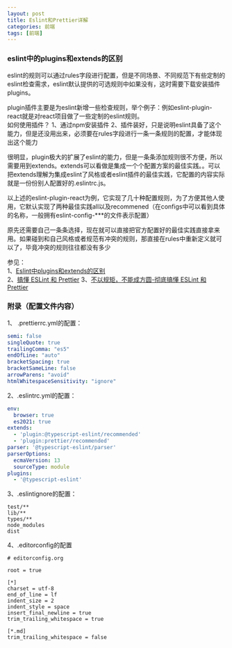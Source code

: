 ```yaml
---
layout: post
title: Eslint和Prettier详解
categories: 前端
tags: [前端]
---
```


### eslint中的plugins和extends的区别
eslint的规则可以通过rules字段进行配置，但是不同场景、不同规范下有些定制的eslint检查需求，eslint默认提供的可选规则中如果没有，这时需要下载安装插件plugins。

plugin插件主要是为eslint新增一些检查规则，举个例子：例如eslint-plugin-react就是对react项目做了一些定制的eslint规则。  
如何使用插件？
1、通过npm安装插件
2、插件装好，只是说明eslint具备了这个能力，但是还没用出来，必须要在rules字段进行一条一条规则的配置，才能体现出这个能力

很明显，plugin极大的扩展了eslint的能力，但是一条条添加规则很不方便，所以需要用到extends。extends可以看做是集成一个个配置方案的最佳实践。。可以把extends理解为集成eslint了风格或者eslint插件的最佳实践，它配置的内容实际就是一份份别人配置好的.eslintrc.js。 

以上述的eslint-plugin-react为例，它实现了几十种配置规则，为了方便其他人使用，它默认实现了两种最佳实践all以及recommened（在configs中可以看到具体的名称，一般拥有eslint-config-***的文件表示配置）

原先还需要自己一条条选择，现在就可以直接把官方配置好的最佳实践直接拿来用。如果碰到和自己风格或者规范有冲突的规则，那直接在rules中重新定义就可以了，毕竟冲突的规则往往都没有多少

参见：  
1、[Eslint中plugins和extends的区别](https://juejin.cn/post/6859291468138774535)  
2、[搞懂 ESLint 和 Prettier](https://zhuanlan.zhihu.com/p/80574300)
3、[不以规矩，不能成方圆-彻底搞懂 ESLint 和 Prettier](https://juejin.cn/post/6909788084666105864)

### 附录（配置文件内容）
1、 .prettierrc.yml的配置：
```yml
semi: false
singleQuote: true
trailingComma: "es5"
endOfLine: "auto"
bracketSpacing: true
bracketSameLine: false
arrowParens: "avoid"
htmlWhitespaceSensitivity: "ignore"
```
2、.eslintrc.yml的配置：
```yml
env:
  browser: true
  es2021: true
extends:
  - 'plugin:@typescript-eslint/recommended'
  - 'plugin:prettier/recommended'
parser: '@typescript-eslint/parser'
parserOptions:
  ecmaVersion: 13
  sourceType: module
plugins:
  - '@typescript-eslint'
```
3、.eslintignore的配置：
```
test/**
lib/**
types/**
node_modules
dist
```
4、.editorconfig的配置
```
# editorconfig.org

root = true

[*]
charset = utf-8
end_of_line = lf
indent_size = 2
indent_style = space
insert_final_newline = true
trim_trailing_whitespace = true

[*.md]
trim_trailing_whitespace = false

```